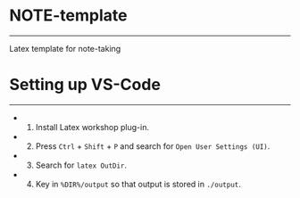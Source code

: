 # NOTE-template
---
Latex template for note-taking

# Setting up VS-Code
---
- 1. Install Latex workshop plug-in.
- 2. Press `Ctrl` + `Shift` + `P` and search for `Open User Settings (UI)`.
- 3. Search for `latex OutDir`.
- 4. Key in `%DIR%/output` so that output is stored in `./output`.

